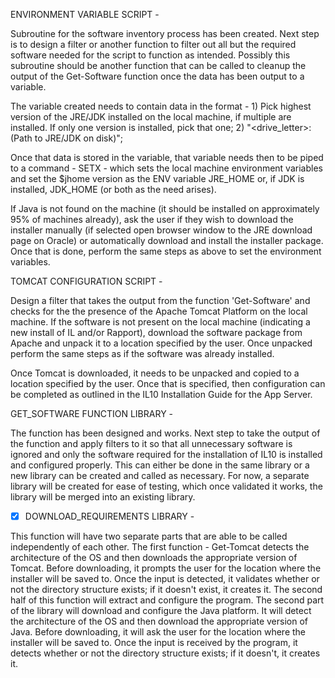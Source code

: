 ENVIRONMENT VARIABLE SCRIPT -

Subroutine for the software inventory process has been created. Next step is to design a filter or another function to filter out all but the required software needed for the script to function as intended. Possibly this subroutine should be another function that can be called to cleanup the output of the Get-Software function once the data has been output to a variable.

The variable created needs to contain data in the format -
      1) Pick highest version of the JRE/JDK installed on the local machine, if multiple are installed. If only one version is installed, pick that one;
      2) "<drive_letter>:\(Path to JRE/JDK on disk)";

Once that data is stored in the variable, that variable needs then to be piped to a command - SETX - which sets the local machine environment variables and set the $jhome version as the ENV variable JRE_HOME or, if JDK is installed, JDK_HOME (or both as the need arises).

If Java is not found on the machine (it should be installed on approximately 95% of machines already), ask the user if they wish to download the installer manually (if selected open browser window to the JRE download page on Oracle) or automatically download and install the installer package. Once that is done, perform the same steps as above to set the environment variables.


TOMCAT CONFIGURATION SCRIPT -

Design a filter that takes the output from the function 'Get-Software' and checks for the the presence of the Apache Tomcat Platform on the local machine. If the software is not present on the local machine (indicating a new install of IL and/or Rapport), download the software package from Apache and unpack it to a location specified by the user. Once unpacked perform the same steps as if the software was already installed.

Once Tomcat is downloaded, it needs to be unpacked and copied to a location specified by the user. Once that is specified, then configuration can be completed as outlined in the IL10 Installation Guide for the App Server.


GET_SOFTWARE FUNCTION LIBRARY -

The function has been designed and works. Next step to take the output of the function and apply filters to it so that all unnecessary software is ignored and only the software required for the installation of IL10 is installed and configured properly. This can either be done in the same library or a new library can be created and called as necessary. For now, a separate library will be created for ease of testing, which once validated it works, the library will be merged into an existing library.


- [x] DOWNLOAD_REQUIREMENTS LIBRARY -

This function will have two separate parts that are able to be called independently of each other. The first function - Get-Tomcat detects the architecture of the OS and then downloads the appropriate version of Tomcat. Before downloading, it prompts the user for the location where the installer will be saved to. Once the input is detected, it validates whether or not the directory structure exists; if it doesn't exist, it creates it. The second half of this function will extract and configure the program. The second part of the library will download and configure the Java platform. It will detect the architecture of the OS and then download the appropriate version of Java. Before downloading, it will ask the user for the location where the installer will be saved to. Once the input is received by the program, it detects whether or not the directory structure exists; if it doesn't, it creates it.
